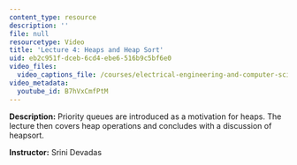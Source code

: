 ```yaml
---
content_type: resource
description: ''
file: null
resourcetype: Video
title: 'Lecture 4: Heaps and Heap Sort'
uid: eb2c951f-dceb-6cd4-ebe6-516b9c5bf6e0
video_files:
  video_captions_file: /courses/electrical-engineering-and-computer-science/6-006-introduction-to-algorithms-fall-2011/lecture-videos/lecture-4-heaps-and-heap-sort/B7hVxCmfPtM.vtt
video_metadata:
  youtube_id: B7hVxCmfPtM
---
```


**Description:** Priority queues are introduced as a motivation for heaps. The lecture then covers heap operations and concludes with a discussion of heapsort.

**Instructor:** Srini Devadas